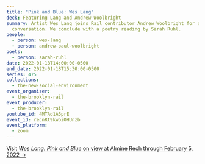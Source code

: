 ```yaml
---
title: "Pink and Blue: Wes Lang"
deck: Featuring Lang and Andrew Woolbright
summary: Artist Wes Lang joins Rail contributor Andrew Woolbright for a
  conversation. We conclude with a poetry reading by Sarah Ruhl.
people:
  - person: wes-lang
  - person: andrew-paul-woolbright
poets:
  - person: sarah-ruhl
date: 2022-01-18T14:00:00-0500
end_date: 2022-01-18T15:30:00-0500
series: 475
collections:
  - the-new-social-environment
event_organizer:
  - the-brooklyn-rail
event_producer:
  - the-brooklyn-rail
youtube_id: 4MTAd1A6prE
event_id: recnRt9kwbiOHUnzb
event_platform:
  - zoom
---
```

[Visit *Wes Lang: Pink and Blue* on view at Almine Rech through February 5, 2022 →](https://www.alminerech.com/exhibitions/8371-wes-lang)